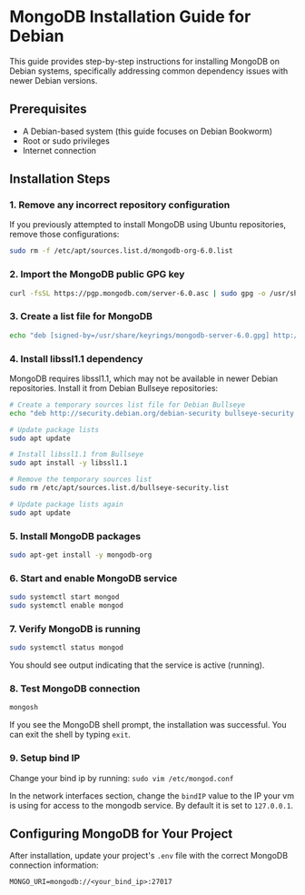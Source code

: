 # MongoDB Installation Guide for Debian

This guide provides step-by-step instructions for installing MongoDB on Debian systems, specifically addressing common dependency issues with newer Debian versions.

## Prerequisites

- A Debian-based system (this guide focuses on Debian Bookworm)
- Root or sudo privileges
- Internet connection

## Installation Steps

### 1. Remove any incorrect repository configuration

If you previously attempted to install MongoDB using Ubuntu repositories, remove those configurations:

```bash
sudo rm -f /etc/apt/sources.list.d/mongodb-org-6.0.list
```

### 2. Import the MongoDB public GPG key

```bash
curl -fsSL https://pgp.mongodb.com/server-6.0.asc | sudo gpg -o /usr/share/keyrings/mongodb-server-6.0.gpg --dearmor
```

### 3. Create a list file for MongoDB

```bash
echo "deb [signed-by=/usr/share/keyrings/mongodb-server-6.0.gpg] http://repo.mongodb.org/apt/debian bullseye/mongodb-org/6.0 main" | sudo tee /etc/apt/sources.list.d/mongodb-org-6.0.list
```

### 4. Install libssl1.1 dependency

MongoDB requires libssl1.1, which may not be available in newer Debian repositories. Install it from Debian Bullseye repositories:

```bash
# Create a temporary sources list file for Debian Bullseye
echo "deb http://security.debian.org/debian-security bullseye-security main" | sudo tee /etc/apt/sources.list.d/bullseye-security.list

# Update package lists
sudo apt update

# Install libssl1.1 from Bullseye
sudo apt install -y libssl1.1

# Remove the temporary sources list
sudo rm /etc/apt/sources.list.d/bullseye-security.list

# Update package lists again
sudo apt update
```

### 5. Install MongoDB packages

```bash
sudo apt-get install -y mongodb-org
```

### 6. Start and enable MongoDB service

```bash
sudo systemctl start mongod
sudo systemctl enable mongod
```

### 7. Verify MongoDB is running

```bash
sudo systemctl status mongod
```

You should see output indicating that the service is active (running).

### 8. Test MongoDB connection

```bash
mongosh
```
If you see the MongoDB shell prompt, the installation was successful. You can exit the shell by typing `exit`.

### 9. Setup bind IP

Change your bind ip by running:
`sudo vim /etc/mongod.conf`

In the network interfaces section, change the `bindIP` value to the IP your vm is using for access to the mongodb service. By default it is set to `127.0.0.1`.


## Configuring MongoDB for Your Project

After installation, update your project's `.env` file with the correct MongoDB connection information:

```
MONGO_URI=mongodb://<your_bind_ip>:27017
```

